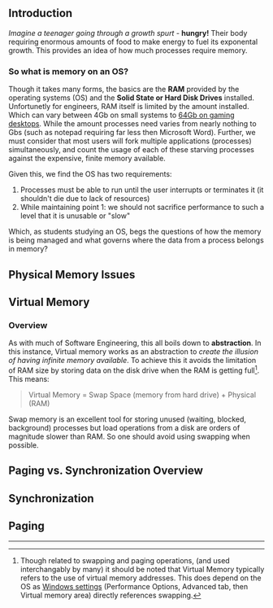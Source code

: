 ## Introduction
_Imagine a teenager going through a growth spurt_ - **hungry!** Their body requiring enormous amounts of food to make energy to fuel its exponental growth. 
This provides an idea of how much processes require memory.

### So what is memory on an OS? 
Though it takes many forms, the basics are the **RAM** provided by the operating systems (OS) and the **Solid State or Hard Disk Drives** installed.
Unfortunetly for engineers, RAM itself is limited by the amount installed. Which can vary between 4Gb on small systems to [64Gb on gaming desktops](https://www.intel.com/content/www/us/en/gaming/resources/how-much-ram-gaming.html).
While the amount processes need varies from nearly nothing to Gbs (such as notepad requiring far less then Microsoft Word). Further, we must consider that most users 
will fork multiple applications (processes) simultaneously, and count the usage of each of these starving processes against the expensive, finite memory available.

Given this, we find the OS has two requirements:
  1.	Processes must be able to run until the user interrupts or terminates it (it shouldn't die due to lack of resources)
  2.	While maintaining point 1: we should not sacrifice performance to such a level that it is unusable or "slow"

Which, as students studying an OS, begs the questions of how the memory is being managed and what governs where the data from a process belongs in memory?

## Physical Memory Issues

## Virtual Memory
### Overview
As with much of Software Engineering, this all boils down to **abstraction**. In this instance, Virtual memory works as an abstraction to _create the illusion of having 
infinite memory available_. To achieve this it avoids the limitation of RAM size by storing data on the disk drive when the RAM is getting full[^1]. This means:

> Virtual Memory = Swap Space (memory from hard drive) + Physical (RAM)

Swap memory is an excellent tool for storing unused (waiting, blocked, background) processes but load operations from a disk are orders of magnitude slower than RAM. So
one should avoid using swapping when possible.

## Paging vs. Synchronization Overview

## Synchronization

## Paging

----------

[^1]: Though related to swapping and paging operations, (and used interchangably by many) it should be noted that Virtual Memory typically refers to the 
use of virtual memory addresses. This does depend on the OS as [Windows settings]([url](https://support.microsoft.com/en-us/windows/tips-to-improve-pc-performance-in-windows-b3b3ef5b-5953-fb6a-2528-4bbed82fba96#1)) 
(Performance Options, Advanced tab, then Virtual memory area) directly references swapping.
